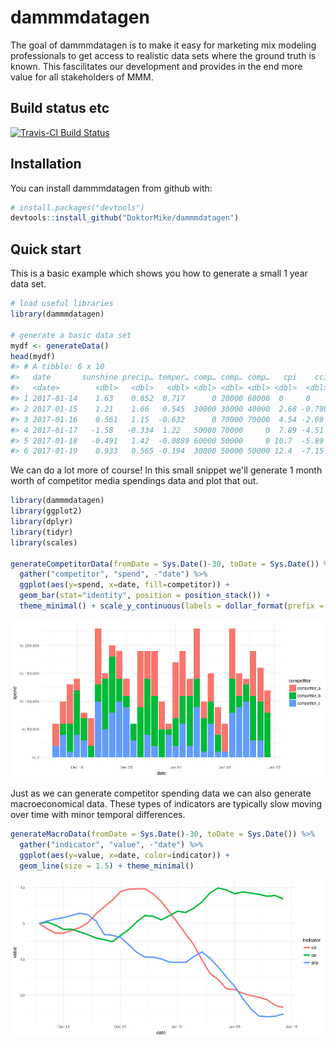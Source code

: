 
<!-- README.md is generated from README.Rmd. Please edit that file -->
dammmdatagen
============

The goal of dammmdatagen is to make it easy for marketing mix modeling professionals to get access to realistic data sets where the ground truth is known. This fascilitates our development and provides in the end more value for all stakeholders of MMM.

Build status etc
----------------

[![Travis-CI Build Status](https://travis-ci.org/DoktorMike/dammmdatagen.svg?branch=master)](https://travis-ci.org/DoktorMike/dammmdatagen)

Installation
------------

You can install dammmdatagen from github with:

``` r
# install.packages("devtools")
devtools::install_github("DoktorMike/dammmdatagen")
```

Quick start
-----------

This is a basic example which shows you how to generate a small 1 year data set.

``` r
# load useful libraries
library(dammmdatagen)

# generate a basic data set
mydf <- generateData()
head(mydf)
#> # A tibble: 6 x 10
#>   date       sunshine precip… temper… comp… comp… comp…   cpi    cci   gdp
#>   <date>        <dbl>   <dbl>   <dbl> <dbl> <dbl> <dbl> <dbl>  <dbl> <dbl>
#> 1 2017-01-14    1.63    0.852  0.717      0 20000 60000  0     0     0    
#> 2 2017-01-15    1.21    1.66   0.545  30000 30000 40000  2.68 -0.798 0.147
#> 3 2017-01-16    0.561   1.15  -0.632      0 70000 70000  4.54 -2.69  1.64 
#> 4 2017-01-17   -1.58   -0.334  1.22   50000 70000     0  7.89 -4.51  2.36 
#> 5 2017-01-18   -0.491   1.42  -0.0889 60000 50000     0 10.7  -5.89  2.70 
#> 6 2017-01-19    0.933   0.565 -0.194  30000 50000 50000 12.4  -7.15  2.60
```

We can do a lot more of course! In this small snippet we'll generate 1 month worth of competitor media spendings data and plot that out.

``` r
library(dammmdatagen)
library(ggplot2)
library(dplyr)
library(tidyr)
library(scales)

generateCompetitorData(fromDate = Sys.Date()-30, toDate = Sys.Date()) %>% 
  gather("competitor", "spend", -"date") %>% 
  ggplot(aes(y=spend, x=date, fill=competitor)) + 
  geom_bar(stat="identity", position = position_stack()) + 
  theme_minimal() + scale_y_continuous(labels = dollar_format(prefix = "kr. "))
```

![](README-competitorspendplot-1.png)

Just as we can generate competitor spending data we can also generate macroeconomical data. These types of indicators are typically slow moving over time with minor temporal differences.

``` r
generateMacroData(fromDate = Sys.Date()-30, toDate = Sys.Date()) %>% 
  gather("indicator", "value", -"date") %>% 
  ggplot(aes(y=value, x=date, color=indicator)) + 
  geom_line(size = 1.5) + theme_minimal()
```

![](README-macroecondataplot-1.png)
